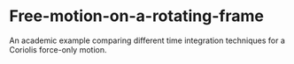 # Free-motion-on-a-rotating-frame
An academic example comparing different time integration techniques for a Coriolis force-only motion.
